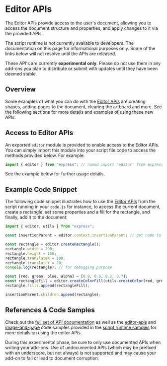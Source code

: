 # Editor APIs

The Editor APIs provide access to the user's document, allowing you to access the document structure and properties, and apply changes to it via the provided APIs.

<InlineAlert slots="text" variant="warning"/>

The script runtime is not currently available to developers. The documentation on this page for informational purposes only. Some of the links below will not resolve until the APIs are released.

<InlineAlert slots="text" variant="warning"/>

These API's are currently **experimental only**. Please do not use them in any add-ons you plan to distribute or submit with updates until they have been deemed stable.

## Overview

Some examples of what you can do with the [Editor APIs](/express-add-on-apis/docs/api/classes/Editor) are creating shapes, adding pages to the document, clearing the artboard and more. See the following sections for more details and examples of using these new APIs. 

## Access to Editor APIs

An exported `editor` module is provided to enable access to the Editor APIs. You can simply import this module into your script file code to access the methods provided below. For example:

```js
import { editor } from "express"; // named import 'editor' from express module
```

See the example below for further usage details.

## Example Code Snippet

The following code snippet illustrates how to use the <a href="/express-add-on-apis/docs/api/classes/Editor/" target="_blank">Editor APIs</a> from the script running in your `code.js` for instance, to access the current document, create a rectangle, set some properties and a fill for the rectangle, and finally, add it to the document:

```js
import { editor, utils } from "express";

const insertionParent = editor.context.insertionParent; // get node to insert content into

const rectangle = editor.createRectangle();
rectangle.width = 200;
rectangle.height = 150;
rectangle.translateX = 100;
rectangle.translateY = 20;
console.log(rectangle); // for debugging purpose

const [red, green, blue, alpha] = [0.8, 0.6, 0.2, 0.7];
const rectangleFill = editor.createColorFill(utils.createColor(red, green, blue, alpha));            
rectangle.fills.append(rectangleFill);

insertionParent.children.append(rectangle);
```

## References & Code Samples

Check out the [full set of API documentation](/express-add-on-apis/docs/api/classes/Editor) as well as the [editor-apis](https://github.com/AdobeDocs/express-add-on-samples/tree/main/script-runtime-samples/editor-apis) and [image-and-page](https://github.com/AdobeDocs/express-add-on-samples/tree/main/script-runtime-samples/image-and-page) code samples provided in the [script runtime samples](https://github.com/AdobeDocs/express-add-on-samples/tree/main/script-runtime-samples) for more details on using the editor APIs.

<InlineAlert slots="text" variant="warning"/>

During this experimental phase, be sure to only use documented APIs when writing your add-ons. Use of undocumented APIs (which may be prefixed with an underscore, but not always) is not supported and may cause your add-on to fail or lead to document corruption.
 

